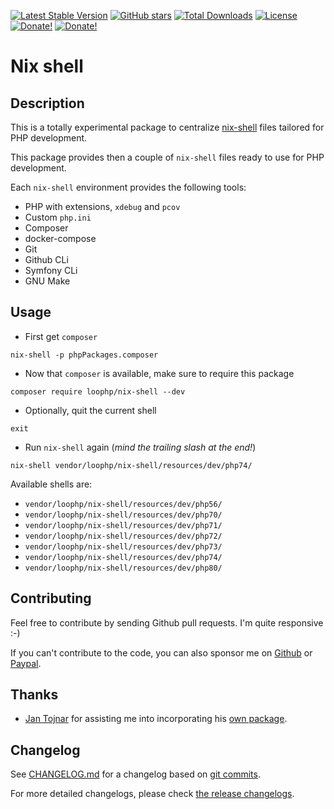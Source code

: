[![Latest Stable Version][latest stable version]][1]
 [![GitHub stars][github stars]][1]
 [![Total Downloads][total downloads]][1]
 [![License][license]][1]
 [![Donate!][donate github]][5]
 [![Donate!][donate paypal]][6]

# Nix shell

## Description

This is a totally experimental package to centralize [nix-shell][46]
files tailored for PHP development.

This package provides then a couple of `nix-shell` files ready to use
for PHP development.

Each `nix-shell` environment provides the following tools:

* PHP with extensions, `xdebug` and `pcov`
* Custom `php.ini`
* Composer
* docker-compose
* Git
* Github CLi
* Symfony CLi
* GNU Make

## Usage

* First get `composer`

```shell
nix-shell -p phpPackages.composer
```

* Now that `composer` is available, make sure to require this package

```shell
composer require loophp/nix-shell --dev
```

* Optionally, quit the current shell

```shell
exit
```

* Run `nix-shell` again (*mind the trailing slash at the end!*)

```shell
nix-shell vendor/loophp/nix-shell/resources/dev/php74/
```

Available shells are:

* `vendor/loophp/nix-shell/resources/dev/php56/`
* `vendor/loophp/nix-shell/resources/dev/php70/`
* `vendor/loophp/nix-shell/resources/dev/php71/`
* `vendor/loophp/nix-shell/resources/dev/php72/`
* `vendor/loophp/nix-shell/resources/dev/php73/`
* `vendor/loophp/nix-shell/resources/dev/php74/`
* `vendor/loophp/nix-shell/resources/dev/php80/`

## Contributing

Feel free to contribute by sending Github pull requests. I'm quite responsive :-)

If you can't contribute to the code, you can also sponsor me on [Github][5] or
[Paypal][6].

## Thanks

* [Jan Tojnar][47] for assisting me into incorporating his [own package][48].

## Changelog

See [CHANGELOG.md][43] for a changelog based on [git commits][44].

For more detailed changelogs, please check [the release changelogs][45].

[1]: https://packagist.org/packages/loophp/nix-shell
[latest stable version]: https://img.shields.io/packagist/v/loophp/nix-shell.svg?style=flat-square
[github stars]: https://img.shields.io/github/stars/loophp/nix-shell.svg?style=flat-square
[total downloads]: https://img.shields.io/packagist/dt/loophp/nix-shell.svg?style=flat-square
[github workflow status]: https://img.shields.io/github/workflow/status/loophp/nix-shell/Unit%20tests?style=flat-square
[code quality]: https://img.shields.io/scrutinizer/quality/g/loophp/nix-shell/master.svg?style=flat-square
[3]: https://scrutinizer-ci.com/g/loophp/nix-shell/?branch=master
[type coverage]: https://img.shields.io/badge/dynamic/json?style=flat-square&color=color&label=Type%20coverage&query=message&url=https%3A%2F%2Fshepherd.dev%2Fgithub%2Floophp%2Fcollection%2Fcoverage
[4]: https://shepherd.dev/github/loophp/nix-shell
[code coverage]: https://img.shields.io/scrutinizer/coverage/g/loophp/nix-shell/master.svg?style=flat-square
[license]: https://img.shields.io/packagist/l/loophp/nix-shell.svg?style=flat-square
[donate github]: https://img.shields.io/badge/Sponsor-Github-brightgreen.svg?style=flat-square
[donate paypal]: https://img.shields.io/badge/Sponsor-Paypal-brightgreen.svg?style=flat-square
[34]: https://github.com/loophp/nix-shell/issues
[2]: https://github.com/loophp/nix-shell/actions
[35]: http://www.phpspec.net/
[36]: https://github.com/phpro/grumphp
[37]: https://github.com/infection/infection
[38]: https://github.com/phpstan/phpstan
[39]: https://github.com/vimeo/psalm
[5]: https://github.com/sponsors/drupol
[6]: https://www.paypal.me/drupol
[43]: https://github.com/loophp/nix-shell/blob/master/CHANGELOG.md
[44]: https://github.com/loophp/nix-shell/commits/master
[45]: https://github.com/loophp/nix-shell/releases
[46]: https://nixos.org/guides/nix-pills/developing-with-nix-shell.html
[47]: https://github.com/jtojnar
[48]: https://github.com/fossar/nix-phps
